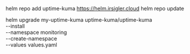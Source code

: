 helm repo add uptime-kuma https://helm.irsigler.cloud
helm repo update

helm upgrade my-uptime-kuma uptime-kuma/uptime-kuma \
  --install \
  --namespace monitoring \
  --create-namespace \
  --values values.yaml